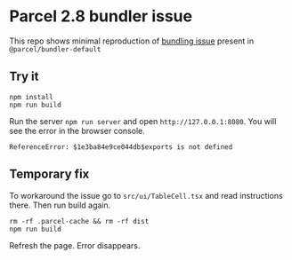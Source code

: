 # Parcel 2.8 bundler issue

This repo shows minimal reproduction of [bundling issue](https://github.com/parcel-bundler/parcel/issues/8792) present in `@parcel/bundler-default`

## Try it

```
npm install
npm run build
```

Run the server `npm run server` and open `http://127.0.0.1:8080`. You will see the error in the browser console.

```
ReferenceError: $1e3ba84e9ce044db$exports is not defined
```

## Temporary fix

To workaround the issue go to `src/ui/TableCell.tsx` and read instructions there. Then run build again.

```
rm -rf .parcel-cache && rm -rf dist
npm run build
```

Refresh the page. Error disappears.

